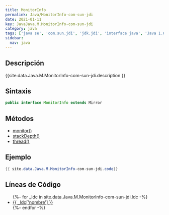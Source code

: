```yaml
---
title: MonitorInfo
permalink: Java/MonitorInfo-com-sun-jdi
date: 2021-01-11
key: JavaJava.M.MonitorInfo-com-sun-jdi
category: java
tags: ['java se', 'com.sun.jdi', 'jdk.jdi', 'interface java', 'Java 1.6']
sidebar: 
  nav: java
---
```


## Descripción
{{site.data.Java.M.MonitorInfo-com-sun-jdi.description }}

## Sintaxis
~~~java
public interface MonitorInfo extends Mirror
~~~

## Métodos
* [monitor()](/Java/MonitorInfo-com-sun-jdi/monitor)
* [stackDepth()](/Java/MonitorInfo-com-sun-jdi/stackDepth)
* [thread()](/Java/MonitorInfo-com-sun-jdi/thread)

## Ejemplo
~~~java
{{ site.data.Java.M.MonitorInfo-com-sun-jdi.code}}
~~~

## Líneas de Código
<ul>
{%- for _ldc in site.data.Java.M.MonitorInfo-com-sun-jdi.ldc -%}
   <li>
       <a href="{{_ldc['url'] }}">{{ _ldc['nombre'] }}</a>
   </li>
{%- endfor -%}
</ul>
